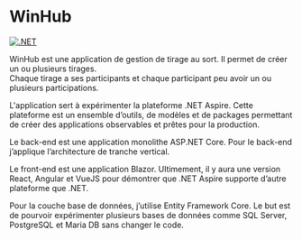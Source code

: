 # WinHub

[![.NET](https://github.com/alainranger/WinHub/actions/workflows/dotnet.yml/badge.svg)](https://github.com/alainranger/WinHub/actions/workflows/dotnet.yml)

WinHub est une application de gestion de tirage au sort.  Il permet de créer un ou plusieurs tirages.  
Chaque tirage a ses participants et chaque participant peu avoir un ou plusieurs participations.

L'application sert à expérimenter la plateforme .NET Aspire.   Cette plateforme est un ensemble d’outils, 
de modèles et de packages permettant de créer des applications observables et prêtes pour la production.

Le back-end est une application monolithe ASP.NET Core.  Pour le back-end j’applique l’architecture de tranche vertical.

Le front-end est une application Blazor.  Ultimement, il y aura une version React, Angular et VueJS 
pour démontrer que .NET Aspire supporte d’autre plateforme que .NET.

Pour la couche base de données, j’utilise Entity Framework Core.  Le but est de pourvoir expérimenter 
plusieurs bases de données comme SQL Server, PostgreSQL et Maria DB sans changer le code.  
